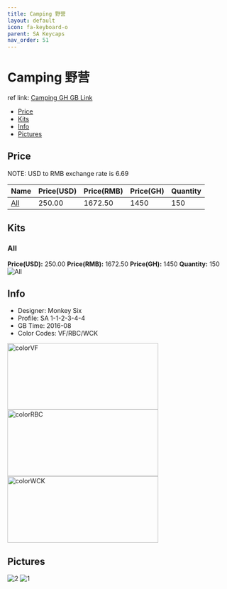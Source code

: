 ```yaml
---
title: Camping 野营
layout: default
icon: fa-keyboard-o
parent: SA Keycaps
nav_order: 51
---
```


# Camping 野营

ref link: [Camping GH GB Link](https://geekhack.org/index.php?topic=84175.0)

* [Price](#price)
* [Kits](#kits)
* [Info](#info)
* [Pictures](#pictures)


## Price  
NOTE: USD to RMB exchange rate is 6.69

| Name          | Price(USD)    |  Price(RMB) |  Price(GH) | Quantity |
| ------------- | ------------- |  ---------- |  --------- | -------- |
|[All](#all)|250.00|1672.50|1450|150|


## Kits
### All
**Price(USD):** 250.00    **Price(RMB):** 1672.50    **Price(GH):** 1450    **Quantity:** 150
<img src="{{ 'assets/images/sa-keycaps/camping/kits_pics/all.jpg' | relative_url }}" alt="All" class="image featured">


## Info
* Designer: Monkey Six
* Profile: SA 1-1-2-3-4-4
* GB Time: 2016-08
* Color Codes: VF/RBC/WCK  
<img src="{{ 'assets/images/sa-keycaps/SP_ColorCodes/abs/SP_Abs_ColorCodes_VF.png' | relative_url }}" alt="colorVF" height="150" width="340">
<img src="{{ 'assets/images/sa-keycaps/SP_ColorCodes/abs/SP_Abs_ColorCodes_RBC.png' | relative_url }}" alt="colorRBC" height="150" width="340">
<img src="{{ 'assets/images/sa-keycaps/SP_ColorCodes/abs/SP_Abs_ColorCodes_WCK.png' | relative_url }}" alt="colorWCK" height="150" width="340">


## Pictures
<img src="{{ 'assets/images/sa-keycaps/camping/rendering_pics/2.jpg' | relative_url }}" alt="2" class="image featured">
<img src="{{ 'assets/images/sa-keycaps/camping/rendering_pics/1.jpg' | relative_url }}" alt="1" class="image featured">
